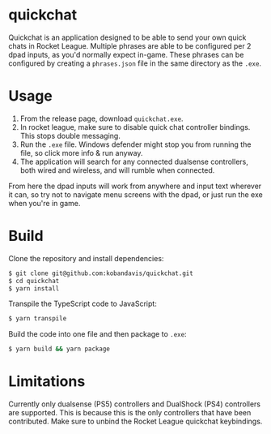 # quickchat

Quickchat is an application designed to be able to send your own quick chats in Rocket League.
Multiple phrases are able to be configured per 2 dpad inputs, as you'd normally expect in-game. These phrases can be configured by creating a `phrases.json` file in the same directory as the `.exe`.

# Usage

1. From the release page, download `quickchat.exe`.
2. In rocket league, make sure to disable quick chat controller bindings. This stops double messaging.
3. Run the `.exe` file. Windows defender might stop you from running the file, so click more info & run anyway.
4. The application will search for any connected dualsense controllers, both wired and wireless, and will rumble when connected.

From here the dpad inputs will work from anywhere and input text wherever it can, so try not to navigate menu screens with the dpad, or just run the exe when you're in game.

# Build

Clone the repository and install dependencies:

```sh
$ git clone git@github.com:kobandavis/quickchat.git
$ cd quickchat
$ yarn install
```

Transpile the TypeScript code to JavaScript:

```sh
$ yarn transpile
```

Build the code into one file and then package to `.exe`:

```sh
$ yarn build && yarn package
```

# Limitations

Currently only dualsense (PS5) controllers and DualShock (PS4) controllers are supported. This is because this is the only controllers that have been contributed.
Make sure to unbind the Rocket League quickchat keybindings.
